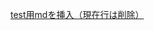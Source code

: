 [test用mdを挿入（現在行は削除）](obsidian://adv-uri?commandid=templater-obsidian:Templates/insert_file.md&insert-filename=Templates/insert_fileを書く用テンプレ用test.md)